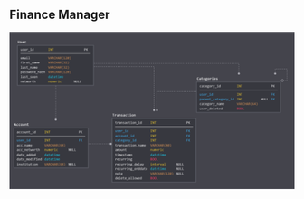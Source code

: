 ## Finance Manager

![alt text](https://github.com/yadav8/Finance-Manager/blob/master/pics/DB%20Model%2020200212_v1.PNG "Logo Title Text 1")